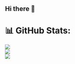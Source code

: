 ## Hi there 👋

# 📊 GitHub Stats:
![](https://github-readme-stats.vercel.app/api?username=nandiniiph&theme=dark&hide_border=false&include_all_commits=false&count_private=false)<br/>
![](https://github-readme-streak-stats.herokuapp.com/?user=nandiniiph&theme=dark&hide_border=false)<br/>
![](https://github-readme-stats.vercel.app/api/top-langs/?username=nandiniiph&theme=dark&hide_border=false&include_all_commits=false&count_private=false&layout=compact)

<!-- Proudly created with GPRM ( https://gprm.itsvg.in ) -->
